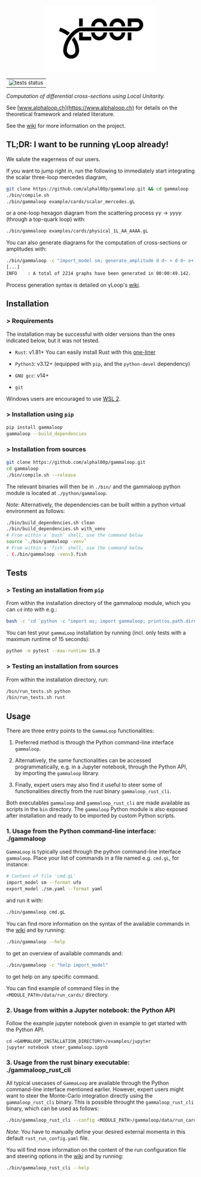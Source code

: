 <div align="center">
<picture>
  <source media="(prefers-color-scheme: dark)" srcset="assets/gammalooplogo-dark.svg">
  <img src="assets/gammalooplogo-light.svg", width="300">
</picture>
</div> 

| |
|:--:|
| ![tests status](https://github.com/alphal00p/gammaloop/actions/workflows/gamma_loop_tests.yml/badge.svg?event=push) |

*Computation of differential cross-sections using Local Unitarity.*

See [www.alphaloop.ch](https://www.alphaloop.ch) for details on the theoretical framework and related literature.

See the [wiki](https://wiki.alphaloop.ch/) for more information on the project.

## TL;DR: I want to be running γLoop already!

We salute the eagerness of our users.

If you want to jump right in, run the following to immediately start integrating the scalar three-loop mercedes diagram,

```bash
git clone https://github.com/alphal00p/gammaloop.git && cd gammaloop
./bin/compile.sh
./bin/gammaloop example/cards/scalar_mercedes.gL
```

or a one-loop hexagon diagram from the scattering process $\gamma \gamma \rightarrow \gamma \gamma \gamma \gamma$ (through a top-quark loop) with:

```bash
./bin/gammaloop examples/cards/physical_1L_AA_AAAA.gL
```

You can also generate diagrams for the computation of cross-sections or amplitudes with:
```bash
./bin/gammaloop -c "import_model sm; generate_amplitude d d~ > d d~ e+ e- | u d g ghg e- a QED=2 [{2} QCD=2]"
[...]
INFO    : A total of 2214 graphs have been generated in 00:00:49.142.
```

Process generation syntax is detailed on γLoop's [wiki](https://wiki.alphaloop.ch/en/gammaLoop/ProcessGeneration).

## Installation

### > Requirements

The installation may be successful with older versions than the ones indicated below, but it was not tested. 

* `Rust`: v1.81+ You can easily install Rust with this [one-liner](https://www.rust-lang.org/tools/install)

* `Python3`: v3.12+ (equipped with `pip`, and the `python-devel` dependency)

* `GNU gcc`: v14+

* `git`

Windows users are encouraged to use [WSL 2](https://learn.microsoft.com/en-us/windows/wsl/).

### > Installation using `pip`
```bash
pip install gammaloop
gammaloop --build_dependencies
```

### > Installation from sources
```bash
git clone https://github.com/alphal00p/gammaloop.git
cd gammaloop
./bin/compile.sh --release
```
The relevant binaries will then be in `./bin/` and the gammaloop python module is located at `./python/gammaloop`.

*Note:* Alternatively, the dependencies can be built within a python virtual environment as follows:

```bash
./bin/build_dependencies.sh clean
./bin/build_dependencies.sh with_venv
# From within a `bash` shell, use the command below
source `./bin/gammaloop -venv`
# From within a `fish` shell, use the command below
. (./bin/gammaloop -venv).fish
```

## Tests

### > Testing an installation from `pip`

From within the installation directory of the gammaloop module, which you can `cd` into with e.g.:
```bash
bash -c 'cd `python -c "import os; import gammaloop; print(os.path.dirname(gammaloop.__file__))"`; pwd'
```

You can test your `gammaLoop` installation by running (incl. only tests with a maximum runtime of 15 seconds):
```bash
python -m pytest --max-runtime 15.0
```

### > Testing an installation from sources

From within the installation directory, run:
```bash
/bin/run_tests.sh python
/bin/run_tests.sh rust
```

## Usage

There are three entry points to the `GammaLoop` functionalities:

1. Preferred method is through the Python command-line interface `gammaloop`.

2. Alternatively, the same functionalities can be accessed programmatically, e.g. in a Jupyter notebook, through the Python API, by importing the `gammaloop` library.

3. Finally, expert users may also find it useful to steer some of functionalities directly from the rust binary `gammaloop_rust_cli`.

Both executables `gammaloop` and `gammaloop_rust_cli` are made available as scripts in the `bin` directory.
The `gammaloop` Python module is also exposed after installation and ready to be imported by custom Python scripts.

### 1. Usage from the Python command-line interface: ./gammaloop

`GammaLoop` is typically used through the python command-line interface `gammaloop`.
Place your list of commands in a file named e.g. `cmd.gL`, for instance:

```bash
# Content of file 'cmd.gL'
import_model sm --format ufo
export_model ./sm.yaml --format yaml
```
and run it with:
```bash
./bin/gammaloop cmd.gL
```
You can find more information on the syntax of the available commands in the [wiki](https://wiki.alphaloop.ch/) and by running:
```bash
./bin/gammaloop --help
```
to get an overview of available commands and:
```bash
./bin/gammaloop -c "help import_model"
```
to get help on any specific command.

You can find example of command files in the `<MODULE_PATH>/data/run_cards/` directory.

### 2. Usage from within a Jupyter notebook: the Python API

Follow the example jupyter notebook given in example to get started with the Python API.
```
cd <GAMMALOOP_INSTALLATION_DIRECTORY>/examples/jupyter
jupyter notebook steer_gammaloop.ipynb
``` 

### 3. Usage from the rust binary executable: ./gammaloop_rust_cli

All typical usecases of `GammaLoop` are available through the Python command-line interface mentioned earlier.
However, expert users might want to steer the Monte-Carlo integration directly using the `gammaloop_rust_cli` binary.
This is possible throught the `gammaloop_rust_cli` binary, which can be used as follows:
```bash
./bin/gammaloop_rust_cli --config <MODULE_PATH>/gammaloop/data/run_cards/rust_run_config.yaml
```
*Note*: You have to manually define your desired external momenta in this default `rust_run_config.yaml` file.

You will find more information on the content of the run configuration file and steering options in the [wiki](https://wiki.alphaloop.ch/) and by running:
```bash
./bin/gammaloop_rust_cli --help
```
